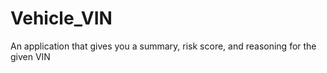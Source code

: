 # Vehicle_VIN
An application that gives you a summary, risk score, and reasoning for the given VIN 
